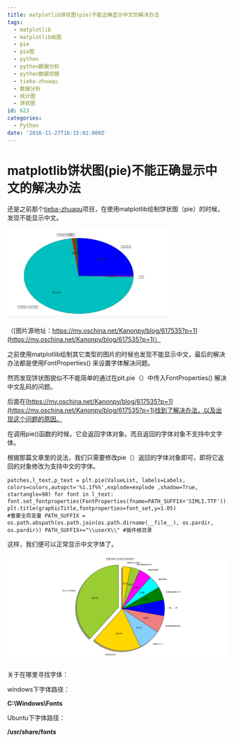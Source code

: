```yaml
---
title: matplotlib饼状图(pie)不能正确显示中文的解决办法
tags:
  - matplotlib
  - matplotlib绘图
  - pie
  - pie图
  - python
  - python数据分析
  - python数据挖掘
  - tieba-zhuaqu
  - 数据分析
  - 统计图
  - 饼状图
id: 623
categories:
  - Python
date: '2016-11-27T16:15:02.000Z'
---
```


# matplotlib饼状图\(pie\)不能正确显示中文的解决办法

还是之前那个[tieba-zhuaqu](https://github.com/ankanch/tieba-zhuaqu)项目，在使用matplotlib绘制饼状图（pie）的时候，发现不能显示中文。

[![1480233742985screencapture](https://raw.githubusercontent.com/ankanch/blog/master/images/wp-content/uploads/2016/11/1480233742985screencapture.png)](https://raw.githubusercontent.com/ankanch/blog/master/images/wp-content/uploads/2016/11/1480233742985screencapture.png)

（[图片源地址：https://my.oschina.net/Kanonpy/blog/617535?p=1](https://my.oschina.net/Kanonpy/blog/617535?p=1)）

之前使用matplotlib绘制其它类型的图片的时候也发现不能显示中文，最后的解决办法都是使用FontProperties\(\) 来设置字体解决问题。

然而发现饼状图貌似不不能简单的通过在plt.pie（）中传入FontProperties\(\) 解决中文乱码的问题。

后面在[https://my.oschina.net/Kanonpy/blog/617535?p=1](https://my.oschina.net/Kanonpy/blog/617535?p=1)找到了解决办法，以及出现这个问题的原因。

在调用pie\(\)函数的时候，它会返回字体对象。而且返回的字体对象不支持中文字体。

根据那篇文章里的说法，我们只需要修改pie（）返回的字体对象即可，即将它返回的对象修改为支持中文的字体。

```
patches,l_text,p_text = plt.pie(ValueList, labels=Labels, colors=colors,autopct='%1.1f%%',explode=explode ,shadow=True, startangle=90) for font in l_text: font.set_fontproperties(FontProperties(fname=PATH_SUFFIX+'SIMLI.TTF')) plt.title(graphicTitle,fontproperties=font_set,y=1.05)
#重要全局变量 PATH_SUFFIX = os.path.abspath(os.path.join(os.path.dirname(__file__), os.pardir, os.pardir)) PATH_SUFFIX+="\\userX\\" #插件根目录
```

这样，我们便可以正常显示中文字体了。

[![&#x7528;&#x6237;&#x7EF4;&#x5EA6;&#x6570;&#x636E;&#x5206;&#x6790;-&#x4E92;&#x52A8;&#x5BC6;&#x5207;&#x7528;&#x6237;&#xFF08;&#x5F02;&#x5E38;&#xFF09;](https://raw.githubusercontent.com/ankanch/blog/master/images/wp-content/uploads/2016/11/用户维度数据分析-互动密切用户（异常）.png)](https://raw.githubusercontent.com/ankanch/blog/master/images/wp-content/uploads/2016/11/用户维度数据分析-互动密切用户（异常）.png)

关于在哪里寻找字体：

windows下字体路径：

**C:\Windows\Fonts**

Ubuntu下字体路径：

**/usr/share/fonts**

